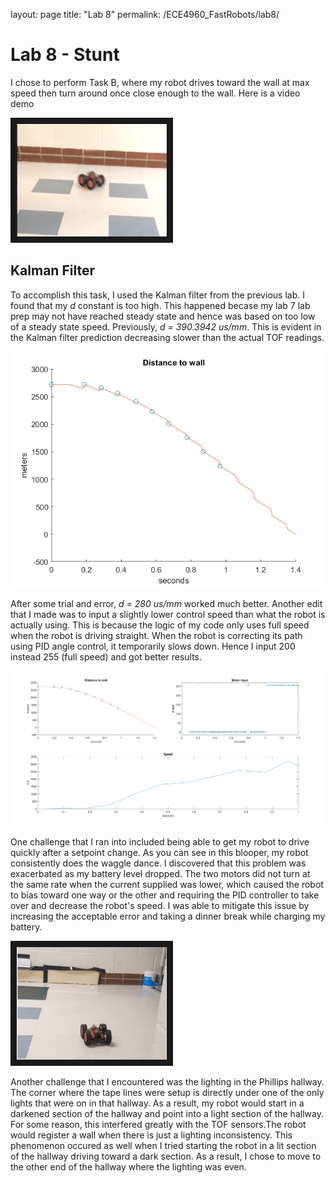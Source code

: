 layout: page
title: "Lab 8"
permalink: /ECE4960_FastRobots/lab8/

# Lab 8 - Stunt
I chose to perform Task B, where my robot drives toward the wall at max speed then turn around once close enough to the wall. Here is a video demo

<a href="http://www.youtube.com/watch?feature=player_embedded&v=mpxP_u9JrW8" target="_blank"><img src="assets/img/lab8/demo_thumbnail.PNG" alt="" width="240" height="180" border="10" /></a> 

## Kalman Filter
To accomplish this task, I used the Kalman filter from the previous lab. I found that my _d_ constant is too high. This happened becase my lab 7 lab prep may not have reached steady state and hence was based on too low of a steady state speed. Previously, _d = 390.3942 us/mm_. This is evident in the Kalman filter prediction decreasing slower than the actual TOF readings.

![Too slow KF](assets/img/lab8/kfPlot_tooSlow.PNG)

After some trial and error, _d = 280 us/mm_ worked much better. Another edit that I made was to input a slightly lower control speed than what the robot is actually using. This is because the logic of my code only uses full speed when the robot is driving straight. When the robot is correcting its path using PID angle control, it temporarily slows down. Hence I input 200 instead 255 (full speed) and got better results.

![KF Plot](assets/img/lab8/kfPlot.PNG)

One challenge that I ran into included being able to get my robot to drive quickly after a setpoint change. As you can see in this blooper, my robot consistently does the waggle dance. I discovered that this problem was exacerbated as my battery level dropped. The two motors did not turn at the same rate when the current supplied was lower, which caused the robot to bias toward one way or the other and requiring the PID controller to take over and decrease the robot's speed. I was able to mitigate this issue by increasing the acceptable error and taking a dinner break while charging my battery. 

<a href="http://www.youtube.com/watch?feature=player_embedded&v=AcGpLod92HQ" target="_blank"><img src="assets/img/lab8/waggleBlooper_thumbnail.PNG" alt="" width="240" height="180" border="10" /></a>

Another challenge that I encountered was the lighting in the Phillips hallway. The corner where the tape lines were setup is directly under one of the only lights that were on in that hallway. As a result, my robot would start in a darkened section of the hallway and point into a light section of the hallway. For some reason, this interfered greatly with the TOF sensors.The robot would register a wall when there is just a lighting inconsistency. This phenomenon occured as well when I tried starting the robot in a lit section of the hallway driving toward a dark section. As a result, I chose to move to the other end of the hallway where the lighting was even. 


